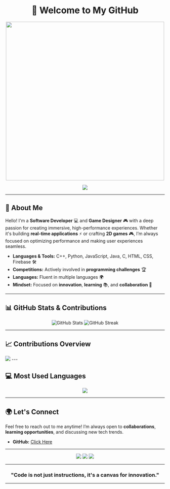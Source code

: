<h1 align="center">🚀 Welcome to My GitHub</h1>

<p align="center">
  <img src="https://media.tenor.com/_4YgA77ExHEAAAAC/hacker.gif" width="500"/>
</p>

<p align="center">
  <img src="https://readme-typing-svg.herokuapp.com?font=JetBrains+Mono&color=%23F7F7F7&size=22&center=true&vCenter=true&width=600&lines=Software+Developer+%7C+Game+Designer;Building+Innovative+Applications;Passionate+about+Tech+%26+Design;Merging+Creativity+with+Code;Pushing+Limits+Every+Day">
</p>

---

## 💼 About Me  

Hello! I'm a **Software Developer** 💻 and **Game Designer** 🎮 with a deep passion for creating immersive, high-performance experiences. Whether it's building **real-time applications** ⚡ or crafting **2D games** 🎮, I’m always focused on optimizing performance and making user experiences seamless.

- **Languages & Tools:** C++, Python, JavaScript, Java, C, HTML, CSS, Firebase 🛠️  
- **Competitions:** Actively involved in **programming challenges** 🏆  
- **Languages:** Fluent in multiple languages 🌍  
- **Mindset:** Focused on **innovation**, **learning** 📚, and **collaboration** 🤝  

---

## 📊 GitHub Stats & Contributions

<p align="center">
  <img src="https://github-readme-stats.vercel.app/api?username=georgmichelle&show_icons=true&theme=radical" alt="GitHub Stats" />
  <img src="https://github-readme-streak-stats.herokuapp.com/?user=georgmichelle&theme=radical" alt="GitHub Streak" />
</p>

---
## 📈 Contributions Overview

<img src="https://raw.githubusercontent.com/georgmichelle/georgmichelle/main/profile-summary-card-output/monokai/0-profile-details.svg" />
---

## 💻 Most Used Languages

<p align="center">
  <img src="https://github-readme-stats.vercel.app/api/top-langs/?username=georgmichelle&layout=compact&theme=tokyonight&langs_count=6" />
</p>

---

## 🌍 Let's Connect  

Feel free to reach out to me anytime! I’m always open to **collaborations**, **learning opportunities**, and discussing new tech trends.

- **GitHub:** [Click Here](https://github.com/georgmichelle)

---

<p align="center">
  <img src="https://img.shields.io/badge/Software_Developer-%E2%9C%94-blue?style=flat&logo=python&logoColor=white" />
  <img src="https://img.shields.io/badge/Game_Designer-%E2%9C%94-blue?style=flat&logo=unity&logoColor=white" />
  <img src="https://img.shields.io/badge/Problem_Solver-%E2%9C%94-blue?style=flat&logo=github&logoColor=white" />
</p>

---

<h3 align="center">"Code is not just instructions, it's a canvas for innovation."</h3>

---
